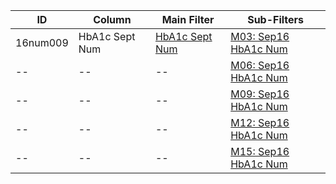 ID | Column | Main Filter | Sub-Filters | 
-- | ------ | -------| -----------|
16num009| HbA1c Sept Num | [HbA1c Sept Num](https://github.com/johnnybender/adastandards2017/blob/master/recommendations/rec001.md) | [M03: Sep16 HbA1c Num](https://github.com/johnnybender/adastandards2017/blob/master/recommendations/rec001.md)
-- | --| --|[M06: Sep16 HbA1c Num](https://github.com/johnnybender/adastandards2017/blob/master/recommendations/rec001.md)|
-- | --| --|[M09: Sep16 HbA1c Num](https://github.com/johnnybender/adastandards2017/blob/master/recommendations/rec001.md)|
-- | --| --|[M12: Sep16 HbA1c Num](https://github.com/johnnybender/adastandards2017/blob/master/recommendations/rec001.md)|
-- | --| --|[M15: Sep16 HbA1c Num](https://github.com/johnnybender/adastandards2017/blob/master/recommendations/rec001.md)|
